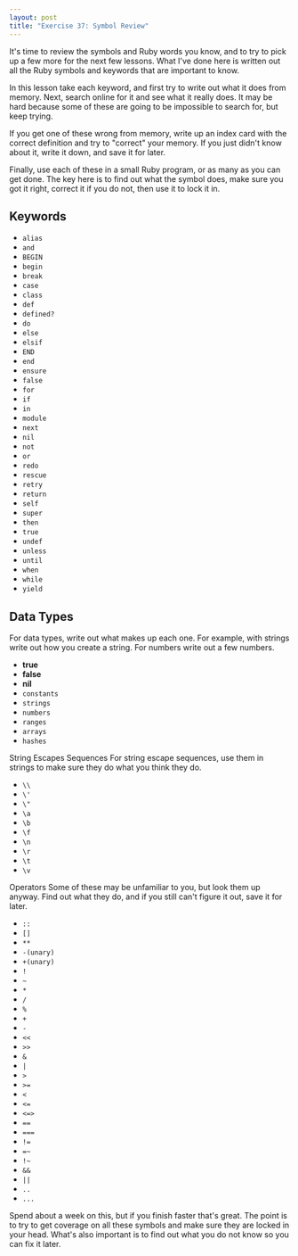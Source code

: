 ```yaml
---
layout: post
title: "Exercise 37: Symbol Review"
---
```


It's time to review the symbols and Ruby words you know, and to try to pick up a few more for the next few lessons. What I've done here is written out all the Ruby symbols and keywords that are important to know.

In this lesson take each keyword, and first try to write out what it does from memory. Next, search online for it and see what it really does. It may be hard because some of these are going to be impossible to search for, but keep trying.

If you get one of these wrong from memory, write up an index card with the correct definition and try to "correct" your memory. If you just didn't know about it, write it down, and save it for later.

Finally, use each of these in a small Ruby program, or as many as you can get done. The key here is to find out what the symbol does, make sure you got it right, correct it if you do not, then use it to lock it in.

## Keywords
* `alias`
* `and`
* `BEGIN`
* `begin`
* `break`
* `case`
* `class`
* `def`
* `defined?`
* `do`
* `else`
* `elsif`
* `END`
* `end`
* `ensure`
* `false`
* `for`
* `if`
* `in`
* `module`
* `next`
* `nil`
* `not`
* `or`
* `redo`
* `rescue`
* `retry`
* `return`
* `self`
* `super`
* `then`
* `true`
* `undef`
* `unless`
* `until`
* `when`
* `while`
* `yield`

## Data Types 


For data types, write out what makes up each one. For example, with strings write out how you create a string. For numbers write out a few numbers.

* **true**
* **false**
* **nil**
* `constants`
* `strings`
* `numbers`
* `ranges`
* `arrays`
* `hashes`

String Escapes Sequences
For string escape sequences, use them in strings to make sure they do what you think they do.

* `\\`
* `\'`
* `\"`
* `\a`
* `\b`
* `\f`
* `\n`
* `\r`
* `\t`
* `\v`


Operators
Some of these may be unfamiliar to you, but look them up anyway. Find out what they do, and if you still can't figure it out, save it for later.

* `::`
* `[]`
* `**`
* `-(unary)`
* `+(unary)  `
* `!  `
* `~`
* `*`
* `/`
* `%`
* `+  `
* `-`
* `<<`
* `>>`
* `&`
* `|`
* `>  `
* `>=`
* `<`
* `<=`
* `<=> `
* `==  `
* `=== `
* `!=  `
* `=~  `
* `!~`
* `&&`
* `||`
* `.. `
* `...`

Spend about a week on this, but if you finish faster that's great. The point is to try to get coverage on all these symbols and make sure they are locked in your head. What's also important is to find out what you do not know so you can fix it later.
